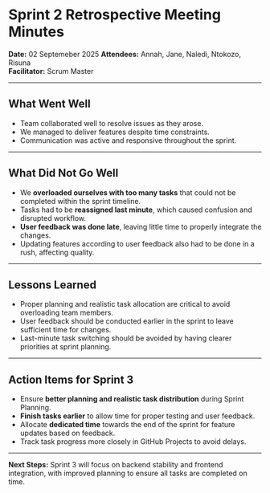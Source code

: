 # Sprint 2 Retrospective Meeting Minutes  

**Date:** 02 Septemeber 2025
**Attendees:** Annah, Jane, Naledi, Ntokozo, Risuna  
**Facilitator:** Scrum Master

---

## What Went Well
- Team collaborated well to resolve issues as they arose.  
- We managed to deliver features despite time constraints.  
- Communication was active and responsive throughout the sprint.  

---

## What Did Not Go Well
- We **overloaded ourselves with too many tasks** that could not be completed within the sprint timeline.  
- Tasks had to be **reassigned last minute**, which caused confusion and disrupted workflow.  
- **User feedback was done late**, leaving little time to properly integrate the changes.  
- Updating features according to user feedback also had to be done in a rush, affecting quality.  

---

## Lessons Learned
- Proper planning and realistic task allocation are critical to avoid overloading team members.  
- User feedback should be conducted earlier in the sprint to leave sufficient time for changes.  
- Last-minute task switching should be avoided by having clearer priorities at sprint planning.  

---

## Action Items for Sprint 3
- Ensure **better planning and realistic task distribution** during Sprint Planning.  
- **Finish tasks earlier** to allow time for proper testing and user feedback.  
- Allocate **dedicated time** towards the end of the sprint for feature updates based on feedback.  
- Track task progress more closely in GitHub Projects to avoid delays.  

---

**Next Steps:** Sprint 3 will focus on backend stability and frontend integration, with improved planning to ensure all tasks are completed on time.  



